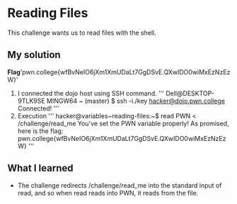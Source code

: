 # Reading Files
This challenge wants us to read files with the shell.
## My solution
**Flag**'pwn.college{wfBvNeIO6jXm1XmUDaLt7GgDSvE.QXwIDO0wiMxEzNzEzW}'
1. I connected the dojo host using SSH command.
'''
Dell@DESKTOP-9TLK9SE MINGW64 ~ (master)
$ ssh -i./key hacker@dojo.pwn.college
Connected!
'''
2. Execution 
'''
hacker@variables~reading-files:~$ read PWN < /challenge/read_me
You've set the PWN variable properly! As promised, here is the flag:
pwn.college{wfBvNeIO6jXm1XmUDaLt7GgDSvE.QXwIDO0wiMxEzNzEzW}
'''

## What I learned 
- The challenge redirects /challenge/read_me into the standard input of read, and so when read reads into PWN, it reads from the file. 